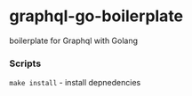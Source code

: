 # graphql-go-boilerplate
boilerplate for Graphql with Golang

### Scripts

`make install` - install depnedencies

